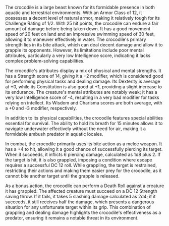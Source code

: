 The crocodile is a large beast known for its formidable presence in both aquatic and terrestrial environments. With an Armor Class of 12, it possesses a decent level of natural armor, making it relatively tough for its Challenge Rating of 1/2. With 25 hit points, the crocodile can endure a fair amount of damage before being taken down. It has a good movement speed of 20 feet on land and an impressive swimming speed of 30 feet, allowing it to maneuver effectively in water. The crocodile's primary strength lies in its bite attack, which can deal decent damage and allow it to grapple its opponents. However, its limitations include poor mental attributes, particularly a very low Intelligence score, indicating it lacks complex problem-solving capabilities.

The crocodile's attributes display a mix of physical and mental strengths. It has a Strength score of 14, giving it a +2 modifier, which is considered good for performing physical tasks and dealing damage. Its Dexterity is average at +0, while its Constitution is also good at +1, providing a slight increase to its endurance. The creature's mental attributes are notably weak; it has a very low Intelligence score of -4, resulting in a very bad modifier for tasks relying on intellect. Its Wisdom and Charisma scores are both average, with a +0 and -3 modifier, respectively.

In addition to its physical capabilities, the crocodile features special abilities essential for survival. The ability to hold its breath for 15 minutes allows it to navigate underwater effectively without the need for air, making it a formidable ambush predator in aquatic locales. 

In combat, the crocodile primarily uses its bite action as a melee weapon. It has a +4 to hit, allowing it a good chance of successfully piercing its target. When it succeeds, it inflicts 6 piercing damage, calculated as 1d8 plus 2. If the target is hit, it is also grappled, imposing a condition where escape requires a successful DC 12 roll. While grappling, the target is restrained, restricting their actions and making them easier prey for the crocodile, as it cannot bite another target until the grapple is released.

As a bonus action, the crocodile can perform a Death Roll against a creature it has grappled. The affected creature must succeed on a DC 12 Strength saving throw. If it fails, it takes 5 slashing damage calculated as 2d4; if it succeeds, it still receives half the damage, which presents a dangerous situation for any unfortunate target within its grip. This combination of grappling and dealing damage highlights the crocodile's effectiveness as a predator, ensuring it remains a notable threat in its environment.